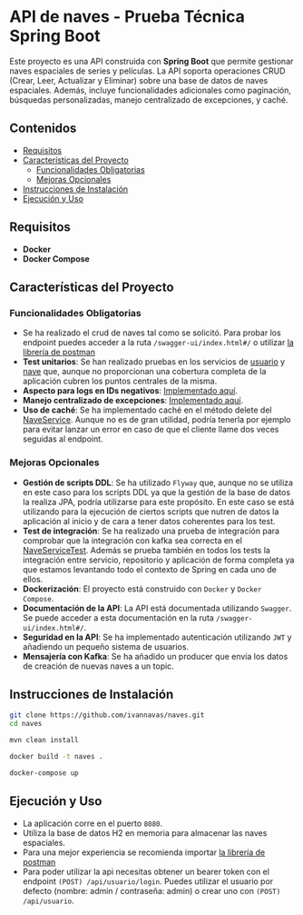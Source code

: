 # API de naves - Prueba Técnica Spring Boot

Este proyecto es una API construida con **Spring Boot** que permite gestionar naves espaciales de series y películas. La API soporta operaciones CRUD (Crear, Leer, Actualizar y Eliminar) sobre una base de datos de naves espaciales. Además, incluye funcionalidades adicionales como paginación, búsquedas personalizadas, manejo centralizado de excepciones, y caché.

## Contenidos

- [Requisitos](#requisitos)
- [Características del Proyecto](#características-del-proyecto)
  - [Funcionalidades Obligatorias](#funcionalidades-obligatorias)
  - [Mejoras Opcionales](#mejoras-opcionales)
- [Instrucciones de Instalación](#instrucciones-de-instalación)
- [Ejecución y Uso](#ejecución-y-uso)

## Requisitos

- **Docker**
- **Docker Compose**

## Características del Proyecto

### Funcionalidades Obligatorias

- Se ha realizado el crud de naves tal como se solicitó. Para probar los endpoint puedes acceder a la ruta `/swagger-ui/index.html#/` o utilizar [la librería de postman](./libreria_postman.json)
- **Test unitarios**: Se han realizado pruebas en los servicios de [usuario](./src/test/java/com/ivan/naves/service/usuario/UsuarioServiceTest.java) y [nave](./src/test/java/com/ivan/naves/service/nave/NaveServiceTest.java) que, aunque no proporcionan una cobertura completa de la aplicación cubren los puntos centrales de la misma.
- **Aspecto para logs en IDs negativos**: [Implementado aquí](./src/main/java/com/ivan/naves/aspect/LoggingAspect.java).
- **Manejo centralizado de excepciones**: [Implementado aquí](./src/main/java/com/ivan/naves/advice/ExceptionControllerAdvice.java).
- **Uso de caché**: Se ha implementado caché en el método delete del [NaveService](./src/main/java/com/ivan/naves/service/nave/NaveService.java). Aunque no es de gran utilidad, podría tenerla por ejemplo para evitar lanzar un error en caso de que el cliente llame dos veces seguidas al endpoint.

### Mejoras Opcionales

- **Gestión de scripts DDL**: Se ha utilizado `Flyway` que, aunque no se utiliza en este caso para los scripts DDL ya que la gestión de la base de datos la realiza JPA, podría utilizarse para este propósito. En este caso se está utilizando para la ejecución de ciertos scripts que nutren de datos la aplicación al inicio y de cara a tener datos coherentes para los test.
- **Test de integración**: Se ha realizado una prueba de integración para comprobar que la integración con kafka sea correcta en el [NaveServiceTest](./src/test/java/com/ivan/naves/service/nave/NaveServiceTest.java). Además se prueba también en todos los tests la integración entre servicio, repositorio y aplicación de forma completa ya que estamos levantando todo el contexto de Spring en cada uno de ellos.
- **Dockerización**: El proyecto está construido con `Docker` y `Docker Compose`.
- **Documentación de la API**: La API está documentada utilizando `Swagger`. Se puede acceder a esta documentación en la ruta `/swagger-ui/index.html#/`.
- **Seguridad en la API**: Se ha implementado autenticación utilizando `JWT` y añadiendo un pequeño sistema de usuarios.
- **Mensajería con Kafka**: Se ha añadido un producer que envía los datos de creación de nuevas naves a un topic.

## Instrucciones de Instalación

```bash
git clone https://github.com/ivannavas/naves.git
cd naves
```

```bash
mvn clean install
```

```bash
docker build -t naves .
```

```bash
docker-compose up
```

## Ejecución y Uso

- La aplicación corre en el puerto `8080`.
- Utiliza la base de datos H2 en memoria para almacenar las naves espaciales.
- Para una mejor experiencia se recomienda importar [la librería de postman](./libreria_postman.json)
- Para poder utilizar la api necesitas obtener un bearer token con el endpoint `(POST) /api/usuario/login`. Puedes utilizar el usuario por defecto (nombre: admin / contraseña: admin) o crear uno con `(POST) /api/usuario`.
